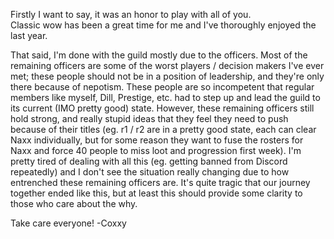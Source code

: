 Firstly I want to say, it was an honor to play with all of you.  
Classic wow has been a great time for me and I've thoroughly enjoyed the last year.

That said, I'm done with the guild mostly due to the officers.  Most of the remaining officers are some of the worst players / decision makers I've ever met;
these people should not be in a position of leadership, and they're only there because of nepotism.  These people are so incompetent that regular members like myself, Dill, Prestige, etc. had to step up and lead the guild to its current (IMO pretty good) state.  However, these remaining officers still hold strong, and really stupid ideas that
they feel they need to push because of their titles (eg. r1 / r2 are in a pretty good state, each can clear Naxx individually, but for some reason they want to fuse the rosters
for Naxx and force 40 people to miss loot and progression first week).  I'm pretty tired of dealing with all this (eg. getting banned from Discord repeatedly) and I don't see the situation really changing due to how entrenched these remaining officers are.  It's quite tragic that our journey together ended like this, but at least this should provide some clarity to those who care about the why.

Take care everyone!
-Coxxy
